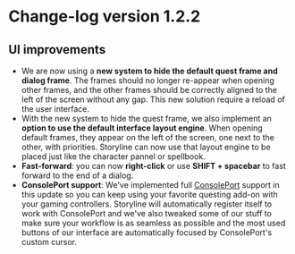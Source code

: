 # Change-log version 1.2.2

## UI improvements

- We are now using a **new system to hide the default quest frame and dialog frame**. The frames should no longer re-appear when opening other frames, and the other frames should be correctly aligned to the left of the screen without any gap. This new solution require a reload of the user interface.
- With the new system to hide the quest frame, we also implement an **option to use the default interface layout engine**. When opening default frames, they appear on the left of the screen, one next to the other, with priorities. Storyline can now use that layout engine to be placed just like the character pannel or spellbook.
- **Fast-forward**: you can now **right-click** or use **SHIFT + spacebar** to fast forward to the end of a dialog.
- **ConsolePort support**: We've implemented full [ConsolePort](http://www.curse.com/addons/wow/console-port) support in this update so you can keep using your favorite questing add-on with your gaming controllers. Storyline will automatically register itself to work with ConsolePort and we've also tweaked some of our stuff to make sure your workflow is as seamless as possible and the most used buttons of our interface are automatically focused by ConsolePort's custom cursor.